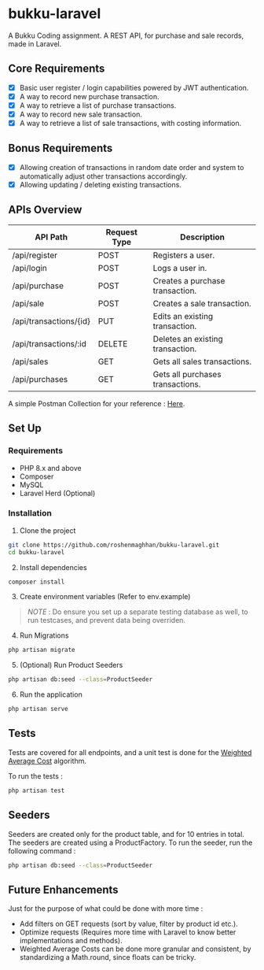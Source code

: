 # bukku-laravel
A Bukku Coding assignment. A REST API, for purchase and sale records, made in Laravel.

## Core Requirements
- [x] Basic user register / login capabilities powered by JWT authentication.
- [x] A way to record new purchase transaction.
- [x] A way to retrieve a list of purchase transactions.
- [x] A way to record new sale transaction.
- [x] A way to retrieve a list of sale transactions, with costing information.

## Bonus Requirements
- [x] Allowing creation of transactions in random date order and system to automatically adjust other transactions accordingly.
- [x] Allowing updating / deleting existing transactions.

## APIs Overview
| API Path               | Request Type | Description                      |
|------------------------|--------------|----------------------------------|
| /api/register          | POST         | Registers a user.                |
| /api/login             | POST         | Logs a user in.                  |
| /api/purchase          | POST         | Creates a purchase transaction.  |
| /api/sale              | POST         | Creates a sale transaction.      |
| /api/transactions/{id} | PUT          | Edits an existing transaction.   |
| /api/transactions/:id  | DELETE       | Deletes an existing transaction. |
| /api/sales             | GET          | Gets all sales transactions.     |
| /api/purchases         | GET          | Gets all purchases transactions. |

A simple Postman Collection for your reference : [Here](https://www.postman.com/material-geologist-41281050/workspace/bukku-api-postman/request/14471425-2091f09d-3590-4ac5-906e-69c222ba4b8c).

## Set Up
### Requirements
- PHP 8.x and above
- Composer
- MySQL
- Laravel Herd (Optional)

### Installation
1. Clone the project
```bash
git clone https://github.com/roshenmaghhan/bukku-laravel.git
cd bukku-laravel
```
2. Install dependencies
```bash
composer install
```
3. Create environment variables (Refer to env.example)
> *NOTE* : Do ensure you set up a separate testing database as well, to run testcases, and prevent data being overriden.
4. Run Migrations
```bash
php artisan migrate
```
5. (Optional) Run Product Seeders
```bash
php artisan db:seed --class=ProductSeeder 
```
6. Run the application
```bash
php artisan serve
```

## Tests
Tests are covered for all endpoints, and a unit test is done for the [Weighted Average Cost](https://en.wikipedia.org/wiki/Average_cost_method#:~:text=Weighted%20average%20cost,-Weighted%20average%20cost&text=It%20takes%20cost%20of%20goods,weighted%20average%20cost%20per%20unit.) algorithm.

To run the tests : 
```bash
php artisan test
```
## Seeders
Seeders are created only for the product table, and for 10 entries in total. The seeders are created using a ProductFactory. To run the seeder, run the following command : 
```bash
php artisan db:seed --class=ProductSeeder 
```

## Future Enhancements
Just for the purpose of what could be done with more time : 
- Add filters on GET requests (sort by value, filter by product id etc.).
- Optimize requests (Requires more time with Laravel to know better implementations and methods).
- Weighted Average Costs can be done more granular and consistent, by standardizing a Math.round, since floats can be tricky.